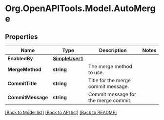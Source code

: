 # Org.OpenAPITools.Model.AutoMerge

## Properties

Name | Type | Description | Notes
------------ | ------------- | ------------- | -------------
**EnabledBy** | [**SimpleUser1**](SimpleUser1.md) |  | 
**MergeMethod** | **string** | The merge method to use. | 
**CommitTitle** | **string** | Title for the merge commit message. | 
**CommitMessage** | **string** | Commit message for the merge commit. | 

[[Back to Model list]](../README.md#documentation-for-models) [[Back to API list]](../README.md#documentation-for-api-endpoints) [[Back to README]](../README.md)

